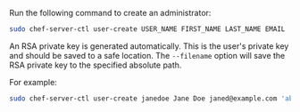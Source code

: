 Run the following command to create an administrator:

``` bash
sudo chef-server-ctl user-create USER_NAME FIRST_NAME LAST_NAME EMAIL 'PASSWORD' --filename FILE_NAME
```

An RSA private key is generated automatically. This is the user's
private key and should be saved to a safe location. The `--filename`
option will save the RSA private key to the specified absolute path.

For example:

``` bash
sudo chef-server-ctl user-create janedoe Jane Doe janed@example.com 'abc123' --filename /path/to/janedoe.pem
```